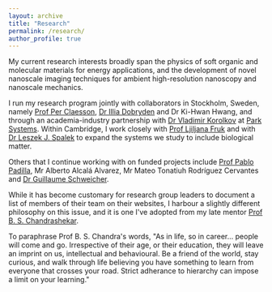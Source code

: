 ```yaml
---
layout: archive
title: "Research"
permalink: /research/
author_profile: true
---
```


My current research interests broadly span the physics of soft organic and molecular materials for energy applications, and the development of novel nanoscale imaging techniques for ambient high-resolution nanoscopy and nanoscale mechanics.

I run my research program jointly with collaborators in Stockholm, Sweden, namely [Prof Per Claesson](https://www.kth.se/profile/percl), [Dr Illia Dobryden](https://www.ri.se/en/person/illia-dobryden) and Dr Ki-Hwan Hwang, and through an academia-industry partnership with [Dr Vladimir Korolkov](https://uk.linkedin.com/in/vladimir-korolkov-26125452) at [Park Systems](https://www.parksystems.com/). Within Cambridge, I work closely with [Prof Ljiljana Fruk](https://www.fruk-lab.com/) and with [Dr Leszek J. Spalek](https://uk.linkedin.com/in/leszekspalek) to expand the systems we study to include biological matter.

Others that I continue working with on funded projects include [Prof Pablo Padilla](https://mym.iimas.unam.mx/pablo/index.html), Mr Alberto Alcalá Alvarez, Mr Mateo Tonatiuh Rodríguez Cervantes and [Dr Guillaume Schweicher](https://chimpoly.ulb.be/guillaume-schweicher/).

While it has become customary for research group leaders to document a list of members of their team on their websites, I harbour a slightly different philosophy on this issue, and it is one I've adopted from my late mentor [Prof B. S. Chandrashekar](https://artsci.case.edu/artsci-update-archive/b-s-chandrasekhar-former-dean-of-the-college-passes-away-at-93/). 

To paraphrase Prof B. S. Chandra's words, "As in life, so in career... people will come and go. Irrespective of their age, or their education, they will leave an imprint on us, intellectual and behavioural. Be a friend of the world, stay curious, and walk through life believing you have something to learn from everyone that crosses your road. Strict adherance to hierarchy can impose a limit on your learning."

